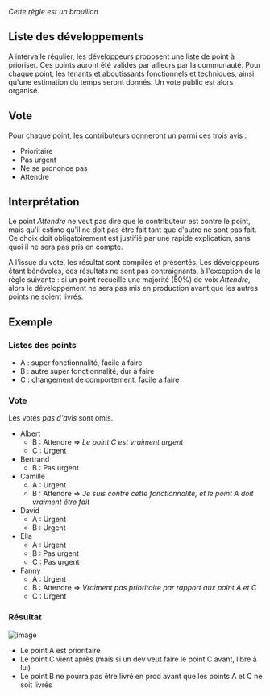 *Cette règle est un brouillon*

## Liste des développements
A intervalle régulier, les développeurs proposent une liste de point à prioriser. Ces points auront été validés par ailleurs par la communauté. Pour chaque point, les tenants et aboutissants fonctionnels et techniques, ainsi qu'une estimation du temps seront donnés.
Un vote public est alors organisé.

## Vote
Pour chaque point, les contributeurs donneront un parmi ces trois avis :

* Prioritaire
* Pas urgent
* Ne se prononce pas
* Attendre

## Interprétation
Le point *Attendre* ne veut pas dire que le contributeur est contre le point, mais qu'il estime qu'il ne doit pas être fait tant que d'autre ne sont pas fait. Ce choix doit obligatoirement est justifié par une rapide explication, sans quoi il ne sera pas pris en compte.

A l'issue du vote, les résultat sont compilés et présentés. Les développeurs étant bénévoles, ces résultats ne sont pas contraignants, à l'exception de la règle suivante : si un point recueille une majorité (50%) de voix *Attendre*, alors le développement ne sera pas mis en production avant que les autres points ne soient livrés.

## Exemple

### Listes des points

* A : super fonctionnalité, facile à faire
* B : autre super fonctionnalité, dur à faire
* C : changement de comportement, facile à faire

### Vote

Les votes *pas d'avis* sont omis.

* Albert
  * B : Attendre => *Le point C est vraiment urgent*
  * C : Urgent
* Bertrand
  * B : Pas urgent
* Camille
  * A : Urgent
  * B : Attendre => *Je suis contre cette fonctionnalité, et le point A doit vraiment être fait*
* David
  * A : Urgent
  * B : Urgent
* Ella
  * A : Urgent
  * B : Pas urgent
  * C : Pas urgent
* Fanny
  * A : Urgent
  * B : Attendre => *Vraiment pas prioritaire par rapport aux point A et C*
  * C : Urgent

### Résultat 
![image](https://cloud.githubusercontent.com/assets/11915659/26049869/e0576304-395c-11e7-8acb-ac7a2ad53d25.png)

* Le point A est prioritaire
* Le point C vient après (mais si un dev veut faire le point C avant, libre à lui)
* Le point B ne pourra pas être livré en prod avant que les points A et C ne soit livrés
